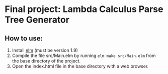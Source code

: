 # Final project: Lambda Calculus Parse Tree Generator


## How to use:

 1. Install [elm](https://guide.elm-lang.org/install.html) (must be version 1.9)
 2. Compile the file src/Main.elm by running `elm make src/Main.elm` from the base directory of the project.
 3. Open the index.html file in the base directory with a web browser.